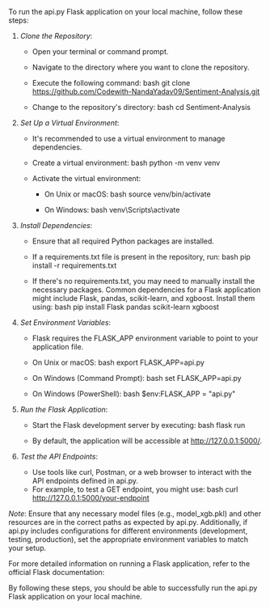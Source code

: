 To run the api.py Flask application  on your local machine, follow these steps:

1. *Clone the Repository*:
   - Open your terminal or command prompt.
   - Navigate to the directory where you want to clone the repository.
   - Execute the following command:
     bash
     git clone https://github.com/Codewith-NandaYadav09/Sentiment-Analysis.git
     
   - Change to the repository's directory:
     bash
     cd Sentiment-Analysis
     

2. *Set Up a Virtual Environment*:
   - It's recommended to use a virtual environment to manage dependencies.
   - Create a virtual environment:
     bash
     python -m venv venv
     
   - Activate the virtual environment:
     - On Unix or macOS:
       bash
       source venv/bin/activate
       
     - On Windows:
       bash
       venv\Scripts\activate
       

3. *Install Dependencies*:
   - Ensure that all required Python packages are installed.
   - If a requirements.txt file is present in the repository, run:
     bash
     pip install -r requirements.txt
     
   - If there's no requirements.txt, you may need to manually install the necessary packages. Common dependencies for a Flask application might include Flask, pandas, scikit-learn, and xgboost. Install them using:
     bash
     pip install Flask pandas scikit-learn xgboost
     

4. *Set Environment Variables*:
   - Flask requires the FLASK_APP environment variable to point to your application file.
   - On Unix or macOS:
     bash
     export FLASK_APP=api.py
     
   - On Windows (Command Prompt):
     bash
     set FLASK_APP=api.py
     
   - On Windows (PowerShell):
     bash
     $env:FLASK_APP = "api.py"
     

5. *Run the Flask Application*:
   - Start the Flask development server by executing:
     bash
     flask run
     
   - By default, the application will be accessible at http://127.0.0.1:5000/.

6. *Test the API Endpoints*:
   - Use tools like curl, Postman, or a web browser to interact with the API endpoints defined in api.py.
   - For example, to test a GET endpoint, you might use:
     bash
     curl http://127.0.0.1:5000/your-endpoint
     

*Note*: Ensure that any necessary model files (e.g., model_xgb.pkl) and other resources are in the correct paths as expected by api.py. Additionally, if api.py includes configurations for different environments (development, testing, production), set the appropriate environment variables to match your setup.

For more detailed information on running a Flask application, refer to the official Flask documentation: 

By following these steps, you should be able to successfully run the api.py Flask application on your local machine.
